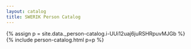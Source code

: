 ```yaml
---
layout: catalog
title: SWERIK Person Catalog
---
```

{% assign p = site.data._person-catalog.i-UUi12uaj6juRSHRpuvMJGb %}
{% include person-catalog.html p=p %}

